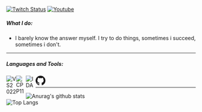 [![Twitch Status](https://img.shields.io/twitch/status/juliacoraline?style=social)](https://twitch.tv/juliacoraline)
[![Youtube](https://img.shields.io/youtube/channel/subscribers/UCQFMDA4pAscAmY9PWw2CRTw?style=social)](https://www.youtube.com/@coraline6276)</br>

##### What I do:
- I barely know the answer myself. I try to do things, sometimes i succeed, sometimes i don't.

---

##### Languages and Tools:

<img align="left" alt="VS2022" width="26px" src="https://upload.wikimedia.org/wikipedia/commons/thumb/c/cd/Visual_Studio_2017_Logo.svg/1024px-Visual_Studio_2017_Logo.svg.png"/>
<img align="left" alt="CPP11" width="26px" src="https://upload.wikimedia.org/wikipedia/commons/thumb/1/18/ISO_C%2B%2B_Logo.svg/306px-ISO_C%2B%2B_Logo.svg.png" />
  <img align="left" alt="IDA" width="26px" src="https://www.saashub.com/images/app/service_logos/19/1e0d827a9c4c/large.png?1541972415" />
 <img align="left" alt="GitHub" width="26px" src="https://raw.githubusercontent.com/github/explore/78df643247d429f6cc873026c0622819ad797942/topics/github/github.png" />

</br>

---
![Anurag's github stats](https://github-readme-stats.vercel.app/api?username=per0x1dee&show_icons=true&theme=dracula)
</br>
![Top Langs](https://github-readme-stats.vercel.app/api/top-langs/?username=per0x1dee&layout=compact&theme=dracula)

